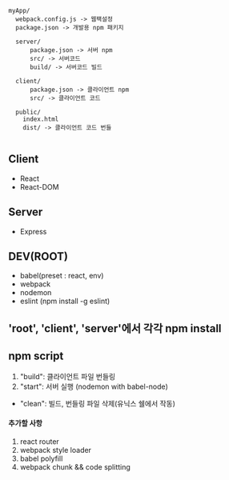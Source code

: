 ```
myApp/
  webpack.config.js -> 웹팩설정
  package.json -> 개발용 npm 패키지

  server/
      package.json -> 서버 npm
      src/ -> 서버코드
      build/ -> 서버코드 빌드
  
  client/
      package.json -> 클라이언트 npm
      src/ -> 클라이언트 코드

  public/
    index.html
    dist/ -> 클라이언트 코드 번들
    
```

## Client
* React
* React-DOM

## Server
* Express

## DEV(ROOT)
* babel(preset : react, env)
* webpack
* nodemon
* eslint (npm install -g eslint)

## 'root', 'client', 'server'에서 각각 npm install

## npm script
1. "build": 클라이언트 파일 번들링
2. "start": 서버 실행 (nodemon with babel-node)

* "clean": 빌드, 번들링 파일 삭제(유닉스 쉘에서 작동)

#### 추가할 사항
1. react router
2. webpack style loader
3. babel polyfill
4. webpack chunk && code splitting
